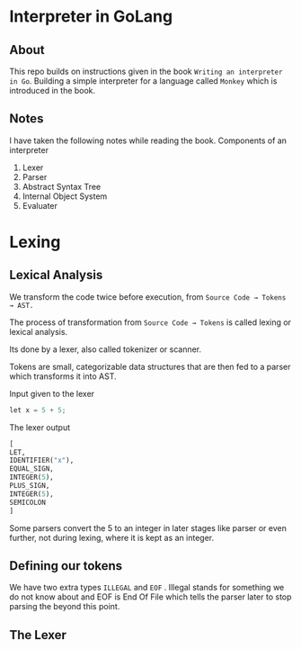 # Interpreter in GoLang

## About
This repo builds on instructions given in the book `Writing an interpreter in Go`. Building a simple interpreter for a language called `Monkey` which is introduced in the book.

## Notes
I have taken the following notes while reading the book.
Components of an interpreter

1. Lexer
2. Parser
3. Abstract Syntax Tree
4. Internal Object System
5. Evaluater

# Lexing

## Lexical Analysis

We transform the code twice before execution, from `Source Code → Tokens → AST.`

The process of transformation from `Source Code → Tokens` is called lexing or lexical analysis.

Its done by a lexer, also called tokenizer or scanner.

Tokens are small, categorizable data structures that are then fed to a parser which transforms it into AST.

Input given to the lexer

```python
let x = 5 + 5;
```

The lexer output

```python
[
LET,
IDENTIFIER("x"),
EQUAL_SIGN,
INTEGER(5),
PLUS_SIGN,
INTEGER(5),
SEMICOLON
]
```

Some parsers convert the 5 to an integer in later stages like parser or even further, not during lexing, where it is kept as an integer.

## Defining our tokens

We have two extra types `ILLEGAL` and `EOF` . Illegal stands for something we do not know about and EOF is End Of File which tells the parser later to stop parsing the beyond this point.

## The Lexer
